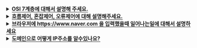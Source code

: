 <details>
   <summary><span style="border-bottom:0.05em solid"><strong>OSI 7계층에 대해서 설명해 주세요.</strong></span></summary>
<hr>
    <p>
    Application Layer - 클라이언트에게 인터페이스를 제공해주는 계층, 우리가 접속하는 웹브라우저 등이 이 계층에 속한다. FTP, HTTP, SMTP 등의 프로토콜로 통신한다.
    </p>
    <p> Presentation Layer - 데이터의 표현 형식을 결정하는 레이어이다. 파일의 인코딩, 압축등을 담당. JPEG, SSL, MPEG, ASCII등이 속한다.
    </p>
    <p>Session Layer - 응용 프로그램간의 연결, 유지, 종료를 관리한다. 에러가 발생하면, 체크포인트를 통한 동기화 지점을 두어 재 전송한다.</p>
    <p>Trasnport Layer - 전송계층은 송신자와 수신자를 연결하는 계층이다. TCP/ UDP를 통하여 연결을 수립하며, PDU는 세그먼트입니다. </p>
    <p>Network Layer - 논리 주소인 IP를 통하여 통신. 데이터그램(패킷)을 전송하는 계층이다. ARP, RARP 프로토콜 사용. 대표적인 것은 라우터입니다.</p>
    <p>Datalink Layer - 물리주소인 MAC주소를 통하여 전달, PDU는 프레임입니다.</p>
    <p>Physical Layer - 비트로 전송하는 계층, 광섬유, 퉁신 케이블 장치가 속합니다.</p>
<hr>
</details>

<details>
   <summary><span style="border-bottom:0.05em solid"><strong>흐름제어, 혼잡제어, 오류제어에 대해 설명해주세요.</strong></span></summary>
<hr>
<p>흐름제어는 송신자의 전송속도와 수신자의 수신속도 차이를 해결하기 위한 방안입니다. stop and wait 방식과 sliding window 방식이 있습니다.</p>
<p>혼잡제어는 송신자의 데이터 전송속도와 네트워크 내 데이터 처리 속도의 차이로 인한 버퍼 오버플로우를 방지할 수 있습니다. slow start, congestion avoidance, fast recovery방식이 있습니다.</p>
<p>오류제어는 데이터를 보내어 손실되었을때 다시 재전송하는 방식 입니다. ARQ방식이 존재합니다.</p>
<hr>
</details>

<details>
   <summary><span style="border-bottom:0.05em solid"><strong>브라우저에 https://www.naver.com 을 입력했을때 일어나는일에 대해서 설명하세요</strong></span></summary>
<hr>
<p>1. DNS에서 재귀 쿼리로 도메인에 해당하는 IP주소를 찾는다.</p>
<p>2. 찾은 주소에 대해서 3way handshaking 방식으로 TCP 연결을 요청한다.</p>
<p>3. 연결이 수립되면 브라우저가 http통신을 통하여, 서버에 웹페이지를 요청한다.</p>
<p>4. 서버는 요청을 받아 브라우저에 페이지를 띄워준다. 여기서 CSR이면 번들파일을 넘겨주어, 브라우저가 자체해석하여 페이지를 띄워주고, SSR이면, 페이지를 서버에서 구성하여 브라우저에 보여준다.</p>
<hr>
</details>

<details>
   <summary><span style="border-bottom:0.05em solid"><strong>도메인으로 어떻게 IP주소를 알수있나요?</strong></span></summary>
<hr>
<p>1. 처음 Local DNS서버에 해당 도메인에 대한 IP주소가 있는지 확인한다..</p>
<p>2. 만약 Local DNS서버에 해당 하는 IP주소가 없다면, Root DNS 서버에 요청한다.</p>
<p>3. Root DNS에 존재하지 않는다면, TLD DNS 서버에 요청한다. </p>
<p>4. 이곳에도 존재하지 않는다면, Authoritative DNS에 해당 도메인에 대한 IP를 가져온다.</p>
<hr>
</details>
